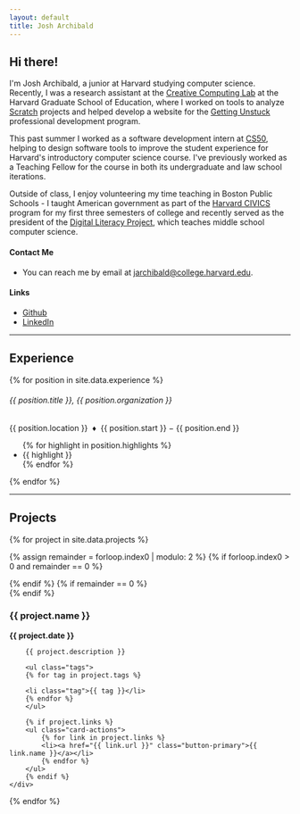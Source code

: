```yaml
---
layout: default
title: Josh Archibald
---
```


## Hi there!

I'm Josh Archibald, a junior at Harvard studying computer science. Recently, I was a research assistant at the [Creative Computing Lab](https://creativecomputing.gse.harvard.edu/) at the Harvard Graduate School of Education, where I worked on tools to analyze [Scratch](https://scratch.mit.edu/) projects and helped develop a website for the [Getting Unstuck](https://gettingunstuck.gse.harvard.edu/) professional development program.

This past summer I worked as a software development intern at [CS50](https://cs50.harvard.edu/), helping to design software tools to improve the student experience for Harvard's introductory computer science course. I've previously worked as a Teaching Fellow for the course in both its undergraduate and law school iterations.

Outside of class, I enjoy volunteering my time teaching in Boston Public Schools - I taught American government as part of the [Harvard CIVICS](https://iop.harvard.edu/get-involved/civics-program) program for my first three semesters of college and recently served as the president of the [Digital Literacy Project](https://digilit.io/), which teaches middle school computer science.

#### Contact Me
- You can reach me by email at [jarchibald@college.harvard.edu](mailto:jarchibald@college.harvard.edu).

#### Links
- [Github](https://github.com/jsarchibald/)
- [LinkedIn](https://www.linkedin.com/in/josh-archibald/)

<hr>

## Experience

{% for position in site.data.experience %}

<h6 class="mb-0">{{ position.title }}, {{ position.organization }}</h6>
{{ position.location }} &nbsp;&diams;&nbsp; {{ position.start }} &minus; {{ position.end }}

<ul class="indented">
{% for highlight in position.highlights %}
<li>{{ highlight }}</li>
{% endfor %}
</ul>

{% endfor %}

<hr>

## Projects

<div class="container">
{% for project in site.data.projects %}

{% assign remainder = forloop.index0 | modulo: 2 %}
{% if forloop.index0 > 0 and remainder == 0 %}
</div>
{% endif %}
{% if remainder == 0 %}
<div class="row">
{% endif %}

<div class="col-md-6">
    <div class="card">
        <h3 class="card-title">{{ project.name }}</h3>
        <p><strong>{{ project.date }}</strong></p>

        {{ project.description }}

        <ul class="tags">
        {% for tag in project.tags %}
        
        <li class="tag">{{ tag }}</li>
        {% endfor %}
        </ul>

        {% if project.links %}
        <ul class="card-actions">
            {% for link in project.links %}
            <li><a href="{{ link.url }}" class="button-primary">{{ link.name }}</a></li>
            {% endfor %}
        </ul>
        {% endif %}
    </div>
</div>
{% endfor %}
</div>
